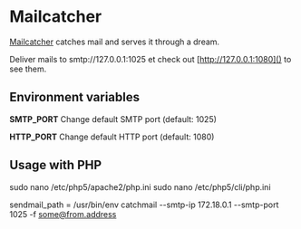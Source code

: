 Mailcatcher
===========

[Mailcatcher](http://mailcatcher.me) catches mail and serves it through a dream.

Deliver mails to smtp://127.0.0.1:1025 et check out [http://127.0.0.1:1080]() to see them.

Environment variables
---------------------
**SMTP_PORT** Change default SMTP port (default: 1025)

**HTTP_PORT** Change default HTTP port (default: 1080)

Usage with PHP
--------------
sudo nano /etc/php5/apache2/php.ini
sudo nano /etc/php5/cli/php.ini

sendmail_path = /usr/bin/env catchmail --smtp-ip 172.18.0.1 --smtp-port 1025 -f some@from.address
